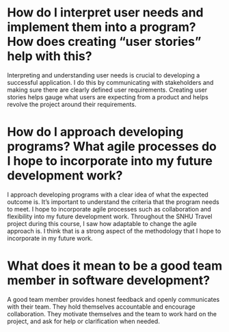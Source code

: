 # How do I interpret user needs and implement them into a program? How does creating “user stories” help with this?
Interpreting and understanding user needs is crucial to developing a successful application. I do this by communicating with stakeholders and making sure there are clearly defined user requirements. Creating user stories helps gauge what users are expecting from a product and helps revolve the project around their requirements.
# How do I approach developing programs? What agile processes do I hope to incorporate into my future development work?
I approach developing programs with a clear idea of what the expected outcome is. It’s important to understand the criteria that the program needs to meet. I hope to incorporate agile processes such as collaboration and flexibility into my future development work. Throughout the SNHU Travel project during this course, I saw how adaptable to change the agile approach is. I think that is a strong aspect of the methodology that I hope to incorporate in my future work.
# What does it mean to be a good team member in software development?
A good team member provides honest feedback and openly communicates with their team. They hold themselves accountable and encourage collaboration. They motivate themselves and the team to work hard on the project, and ask for help or clarification when needed. 
